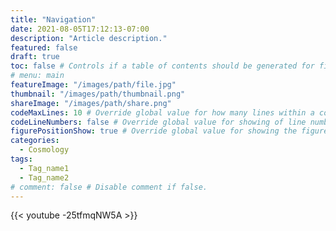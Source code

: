 ```yaml
---
title: "Navigation" 
date: 2021-08-05T17:12:13-07:00 
description: "Article description." 
featured: false 
draft: true 
toc: false # Controls if a table of contents should be generated for first-level links automatically.
# menu: main
featureImage: "/images/path/file.jpg" 
thumbnail: "/images/path/thumbnail.png" 
shareImage: "/images/path/share.png" 
codeMaxLines: 10 # Override global value for how many lines within a code block before auto-collapsing.
codeLineNumbers: false # Override global value for showing of line numbers within code block.
figurePositionShow: true # Override global value for showing the figure label.
categories:
  - Cosmology
tags:
  - Tag_name1
  - Tag_name2
# comment: false # Disable comment if false.
---
```



{{< youtube -25tfmqNW5A >}}
